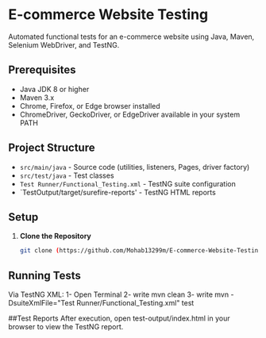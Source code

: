 # E-commerce Website Testing

Automated functional tests for an e-commerce website using Java, Maven, Selenium WebDriver, and TestNG.

## Prerequisites

- Java JDK 8 or higher
- Maven 3.x
- Chrome, Firefox, or Edge browser installed
- ChromeDriver, GeckoDriver, or EdgeDriver available in your system PATH

## Project Structure

- `src/main/java` - Source code (utilities, listeners, Pages, driver factory)
- `src/test/java` - Test classes
- `Test Runner/Functional_Testing.xml` - TestNG suite configuration
- `TestOutput/target/surefire-reports' - TestNG HTML reports

## Setup

1. **Clone the Repository**
   ```bash
   git clone (https://github.com/Mohab13299m/E-commerce-Website-Testing-with-Selenium-Automation.git)

## Running Tests

Via TestNG XML:
1- Open Terminal
2- write mvn clean 
3- write mvn -DsuiteXmlFile="Test Runner/Functional_Testing.xml" test

##Test Reports
After execution, open test-output/index.html in your browser to view the TestNG report.

